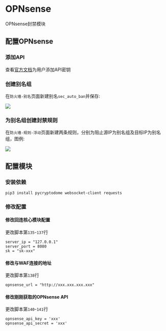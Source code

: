 # OPNsense

OPNsense封禁模块

## 配置OPNsense

### 添加API

查看[官方文档](https://docs.opnsense.org/development/how-tos/api.html)为用户添加API密钥

### 创建别名组

在`防火墙-别名`页面新建别名`sec_auto_ban`并保存:

![](https://raw.githubusercontent.com/sec-report/SecAutoBan/main/device/block/opnsense/img/1.jpg)

### 为别名组创建封禁规则

在`防火墙-规则-浮动`页面新建两条规则，分别为阻止源IP为别名组及目标IP为别名组，图例:

![](https://raw.githubusercontent.com/sec-report/SecAutoBan/main/device/block/opnsense/img/2.jpg)

## 配置模块

### 安装依赖

```
pip3 install pycryptodome websocket-client requests
```

### 修改配置

#### 修改回连核心模块配置

更改脚本第`135`-`137`行

```
server_ip = "127.0.0.1"
server_port = 8080
sk = "sk-xxx"
```

#### 修改与WAF连接的地址

更改脚本第`138`行

```
opnsense_url = "http://xxx.xxx.xxx.xxx"
```

#### 修改刚刚获取的OPNsense API

更改脚本第`140`-`141`行

```
opnsense_api_key = 'xxx'
opnsense_api_secret = 'xxx'
```
